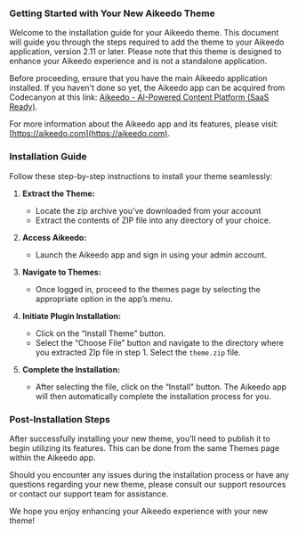 ### Getting Started with Your New Aikeedo Theme

Welcome to the installation guide for your Aikeedo theme. This document will guide you through the steps required to add the theme to your Aikeedo application, version 2.11 or later. Please note that this theme is designed to enhance your Aikeedo experience and is not a standalone application.

Before proceeding, ensure that you have the main Aikeedo application installed. If you haven't done so yet, the Aikeedo app can be acquired from Codecanyon at this link: [Aikeedo - AI-Powered Content Platform (SaaS Ready)](https://aikeedo.com).

For more information about the Aikeedo app and its features, please visit: [https://aikeedo.com](https://aikeedo.com).

### Installation Guide

Follow these step-by-step instructions to install your theme seamlessly:

1. **Extract the Theme:**

   - Locate the zip archive you've downloaded from your account
   - Extract the contents of ZIP file into any directory of your choice.

2. **Access Aikeedo:**

   - Launch the Aikeedo app and sign in using your admin account.

3. **Navigate to Themes:**

   - Once logged in, proceed to the themes page by selecting the appropriate option in the app’s menu.

4. **Initiate Plugin Installation:**

   - Click on the “Install Theme” button.
   - Select the “Choose File” button and navigate to the directory where you extracted ZIp file in step 1. Select the `theme.zip` file.

5. **Complete the Installation:**
   - After selecting the file, click on the “Install” button. The Aikeedo app will then automatically complete the installation process for you.

### Post-Installation Steps

After successfully installing your new theme, you’ll need to publish it to begin utilizing its features. This can be done from the same Themes page within the Aikeedo app.

Should you encounter any issues during the installation process or have any questions regarding your new theme, please consult our support resources or contact our support team for assistance.

We hope you enjoy enhancing your Aikeedo experience with your new theme!
